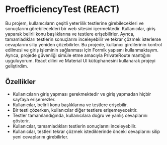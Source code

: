 # ProefficiencyTest (REACT)
Bu projem, kullanıcıların çeşitli yeterlilik testlerine girebilecekleri ve sonuçlarını görebilecekleri bir web sitesini içermektedir. Kullanıcılar, giriş yaparak belirli konu başlıklarına ve testlere erişebilirler. Ayrıca, tamamladıkları testlerin sonuçlarını inceleyebilir ve tekrar çözmek isterlerse cevaplarını silip yeniden çözebilirler.
Bu projede, kullanıcı girdilerinin kontrol edilmesi ve giriş işleminin sağlanması için Formik yapısını kullanmaktayım. Ayrıca, projede güvenliği simüle etme amacıyla PrivateRoute mantığını uyguluyorum. React dilini ve Material UI kütüphanesini kullanarak projeyi geliştirdim.

## Özellikler
- Kullanıcıların giriş yapması gerekmektedir ve giriş yapmadan hiçbir sayfaya erişemezler.
- Kullanıcılar, belirli konu başlıklarına ve testlere erişebilir.
- Bir testi çözerken, kullanıcılar diğer testlere erişemeyecektir.
- Testler tamamlandığında, kullanıcılara doğru ve yanlış cevaplarını gösterir.
- Kullanıcılar, tamamladıkları testlerin sonuçlarını inceleyebilir.
- Kullanıcılar, testleri tekrar çözmek istediklerinde önceki cevaplarını silip yeni cevaplarını girebilirler.
